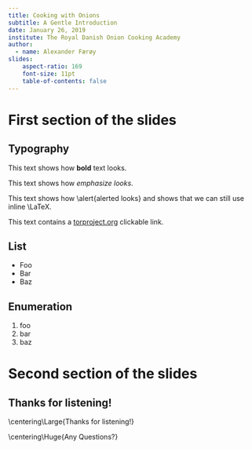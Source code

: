 ```yaml
---
title: Cooking with Onions
subtitle: A Gentle Introduction
date: January 26, 2019
institute: The Royal Danish Onion Cooking Academy
author:
  - name: Alexander Færøy
slides:
    aspect-ratio: 169
    font-size: 11pt
    table-of-contents: false
---
```


# First section of the slides

## Typography

This text shows how **bold** text looks.

This text shows how *emphasize looks*.

This text shows how \alert{alerted looks} and shows that we can still use inline \LaTeX.

This text contains a [torproject.org](https://torproject.org/) clickable link.

## List

- Foo
- Bar
- Baz

## Enumeration

1. foo
2. bar
3. baz

# Second section of the slides

## Thanks for listening!

\centering\Large{Thanks for listening!}

\centering\Huge{Any Questions?}
